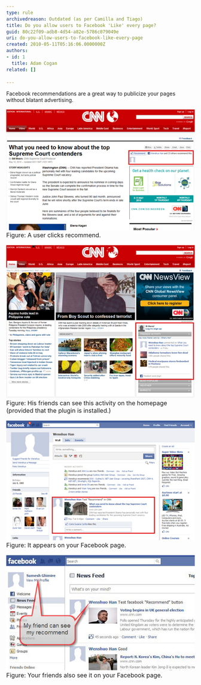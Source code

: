 ```yaml
---
type: rule
archivedreason: Outdated (as per Camilla and Tiago)
title: Do you allow users to Facebook 'Like' every page?
guid: 80c22f09-adb8-4d54-a82e-5786c079049e
uri: do-you-allow-users-to-facebook-like-every-page
created: 2010-05-11T05:16:06.0000000Z
authors:
- id: 1
  title: Adam Cogan
related: []

---
```



Facebook recommendations are a great way to publicize your pages without blatant advertising. 
<br><excerpt class='endintro'></excerpt><br>
<img src="Facebook_Recommend01.jpg" alt="" /> <br><font class="ms-rteCustom-FigureNormal" size="+0">Figure: A user clicks recommend. <br></font><br><img src="Facebook_Recommend02.jpg" alt="" /><br><font class="ms-rteCustom-FigureNormal" size="+0">Figure: His friends can see this activity on the homepage (provided that the plugin is installed.) </font><br><br><img src="Facebook_Recommend03.jpg" alt="" /><br><font class="ms-rteCustom-FigureNormal" size="+0">Figure: It appears on your Facebook page.</font><br><br><img src="Facebook_Recommend04.jpg" alt="" /><br><font class="ms-rteCustom-FigureNormal" size="+0">Figure: Your friends also see it on your Facebook page.</font><br>



